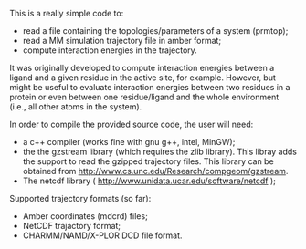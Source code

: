 This is a really simple code to:
  * read a file containing the topologies/parameters of a system (prmtop);
  * read a MM simulation trajectory file in amber format;
  * compute interaction energies in the trajectory.

It was originally developed to compute interaction energies between a ligand and a given residue in the active site, for example. However, but might be useful to evaluate interaction energies between two residues in a protein or even between one residue/ligand and the whole environment (i.e., all other atoms in the system).

In order to compile the provided source code, the user will need:
  * a c++ compiler (works fine with gnu g++, intel, MinGW);
  * the the gzstream library (which requires the zlib library). This libray adds the support to read the gzipped trajectory files. This library can be obtained from http://www.cs.unc.edu/Research/compgeom/gzstream.
  * The netcdf library ( http://www.unidata.ucar.edu/software/netcdf );


Supported trajectory formats (so far):
  * Amber coordinates (mdcrd) files;
  * NetCDF trajactory format;
  * CHARMM/NAMD/X-PLOR DCD file format.